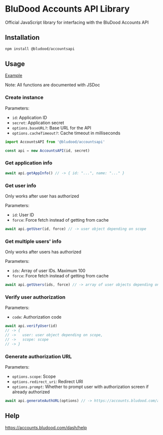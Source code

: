 # BluDood Accounts API Library

Official JavaScript library for interfacing with the BluDood Accounts API

## Installation

```bash
npm install @bludood/accountsapi
```

## Usage

[Example](https://github.com/BluDood/AccountsAPI/tree/main/example)

Note: All functions are documented with JSDoc

### Create instance

Parameters:

- `id`: Application ID
- `secret`: Application secret
- `options.baseURL?`: Base URL for the API
- `options.cacheTimeout?`: Cache timeout in milliseconds

```js
import AccountsAPI from '@bludood/accountsapi'

const api = new AccountsAPI(id, secret)
```

### Get application info

```js
await api.getAppInfo() // -> { id: "...", name: "..." }
```

### Get user info

Only works after user has authorized

Parameters:

- `id`: User ID
- `force`: Force fetch instead of getting from cache

```js
await api.getUser(id, force) // -> user object depending on scope
```

### Get multiple users' info

Only works after users has authorized

Parameters:

- `ids`: Array of user IDs. Maximum 100
- `force`: Force fetch instead of getting from cache

```js
await api.getUsers(ids, force) // -> array of user objects depending on scopes
```

### Verify user authorization

Parameters:

- `code`: Authorization code

```js
await api.verifyUser(id)
// -> {
// ->   user: user object depending on scope,
// ->   scope: scope
// -> }
```

### Generate authorization URL

Parameters:

- `options.scope`: Scope
- `options.redirect_uri`: Redirect URI
- `options.prompt`: Whether to prompt user with authorization screen if already authorized

```js
await api.generateAuthURL(options) // -> https://accounts.bludood.com/auth/authorize...
```

## Help

https://accounts.bludood.com/dash/help
